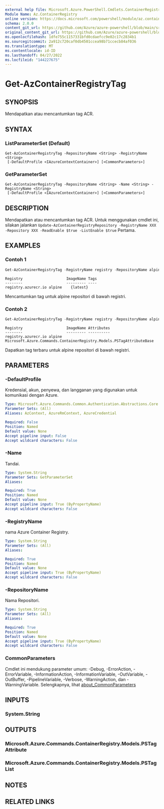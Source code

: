 ```yaml
---
external help file: Microsoft.Azure.PowerShell.Cmdlets.ContainerRegistry.dll-Help.xml
Module Name: Az.ContainerRegistry
online version: https://docs.microsoft.com/powershell/module/az.containerregistry/get-azcontainerregistrytag
schema: 2.0.0
content_git_url: https://github.com/Azure/azure-powershell/blob/main/src/ContainerRegistry/ContainerRegistry/help/Get-AzContainerRegistryTag.md
original_content_git_url: https://github.com/Azure/azure-powershell/blob/main/src/ContainerRegistry/ContainerRegistry/help/Get-AzContainerRegistryTag.md
ms.openlocfilehash: 1dfe755c1157331bfd0cdaefcc9e02c17c2834b1
ms.sourcegitcommit: 2a912c720caf0db4501ccea98b71ccecb84af036
ms.translationtype: MT
ms.contentlocale: id-ID
ms.lasthandoff: 04/27/2022
ms.locfileid: "144227675"
---
```

# Get-AzContainerRegistryTag

## SYNOPSIS
Mendapatkan atau mencantumkan tag ACR. 

## SYNTAX

### ListParameterSet (Default)
```
Get-AzContainerRegistryTag -RepositoryName <String> -RegistryName <String>
 [-DefaultProfile <IAzureContextContainer>] [<CommonParameters>]
```

### GetParameterSet
```
Get-AzContainerRegistryTag -RepositoryName <String> -Name <String> -RegistryName <String>
 [-DefaultProfile <IAzureContextContainer>] [<CommonParameters>]
```

## DESCRIPTION
Mendapatkan atau mencantumkan tag ACR.
Untuk menggunakan cmdlet ini, silakan jalankan `Update-AzContainerRegistryRepository -RegistryName XXX -Repository XXX -ReadEnable $true -ListEnable $true`
Pertama.

## EXAMPLES

### Contoh 1
```powershell
Get-AzContainerRegistryTag -RegistryName registry -RepositoryName alpine
```

```output
Registry                    ImageName Tags
--------                    --------- ----
registry.azurecr.io alpine    {latest}
```

Mencantumkan tag untuk alpine repositori di bawah registri.

### Contoh 2
```powershell
Get-AzContainerRegistryTag -RegistryName registry -RepositoryName alpine -name latest
```

```output
Registry                    ImageName Attributes
--------                    --------- ----------
registry.azurecr.io alpine    Microsoft.Azure.Commands.ContainerRegistry.Models.PSTagAttributeBase
```

Dapatkan tag terbaru untuk alpine repositori di bawah registri.

## PARAMETERS

### -DefaultProfile
Kredensial, akun, penyewa, dan langganan yang digunakan untuk komunikasi dengan Azure.

```yaml
Type: Microsoft.Azure.Commands.Common.Authentication.Abstractions.Core.IAzureContextContainer
Parameter Sets: (All)
Aliases: AzContext, AzureRmContext, AzureCredential

Required: False
Position: Named
Default value: None
Accept pipeline input: False
Accept wildcard characters: False
```

### -Name
Tandai.

```yaml
Type: System.String
Parameter Sets: GetParameterSet
Aliases:

Required: True
Position: Named
Default value: None
Accept pipeline input: True (ByPropertyName)
Accept wildcard characters: False
```

### -RegistryName
nama Azure Container Registry.

```yaml
Type: System.String
Parameter Sets: (All)
Aliases:

Required: True
Position: Named
Default value: None
Accept pipeline input: True (ByPropertyName)
Accept wildcard characters: False
```

### -RepositoryName
Nama Repositori.

```yaml
Type: System.String
Parameter Sets: (All)
Aliases:

Required: True
Position: Named
Default value: None
Accept pipeline input: True (ByPropertyName)
Accept wildcard characters: False
```

### CommonParameters
Cmdlet ini mendukung parameter umum: -Debug, -ErrorAction, -ErrorVariable, -InformationAction, -InformationVariable, -OutVariable, -OutBuffer, -PipelineVariable, -Verbose, -WarningAction, dan -WarningVariable. Selengkapnya, lihat [about_CommonParameters](http://go.microsoft.com/fwlink/?LinkID=113216)

## INPUTS

### System.String

## OUTPUTS

### Microsoft.Azure.Commands.ContainerRegistry.Models.PSTagAttribute

### Microsoft.Azure.Commands.ContainerRegistry.Models.PSTagList

## NOTES

## RELATED LINKS
